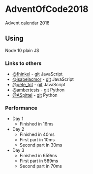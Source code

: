 # AdventOfCode2018

Advent calendar 2018

## Using

Node 10 plain JS

### Links to others

- [@fhinkel](https://twitter.com/fhinkel) - [git](https://github.com/fhinkel/AdventOfCode2018) JavaScript
- [@isabelacmor](https://twitter.com/isabelacmor) - [git](https://github.com/isabelacmor/advent-of-code-2018) JavaScript
- [@pete_tnt](https://twitter.com/pete_tnt) - [git](https://github.com/petetnt/advent-of-code-2018) JavaScript
- [@ambertests](https://twitter.com/ambertests) - [git](https://github.com/ambertests/advent_of_code_2018) Python
- [@ASpittel](https://twitter.com/ASpittel) - [git](https://github.com/aspittel/advent-of-code) Python

### Performance

- Day 1
  - Finished in 16ms
- Day 2
  - Finished in 40ms
  - First part in 10ms
  - Second part in 30ms
- Day 3
  - Finished in 659ms
  - First part in 589ms
  - Second part in 70ms
